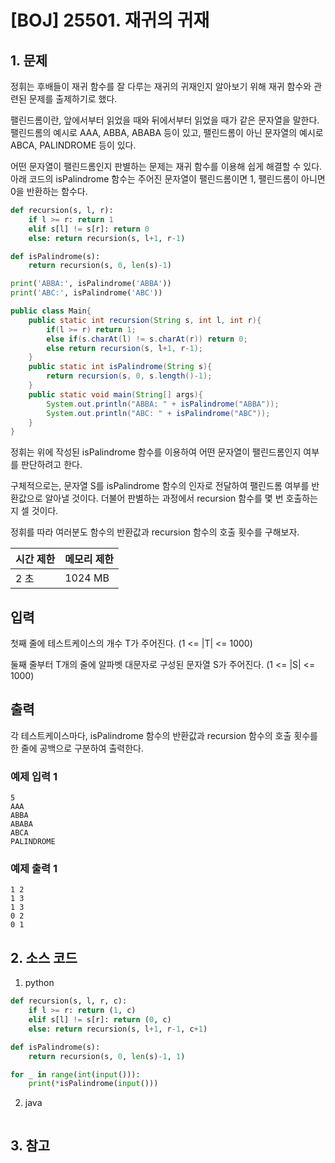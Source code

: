 # [BOJ] 25501. 재귀의 귀재

## 1. 문제

정휘는 후배들이 재귀 함수를 잘 다루는 재귀의 귀재인지 알아보기 위해 재귀 함수와 관련된 문제를 출제하기로 했다.

팰린드롬이란, 앞에서부터 읽었을 때와 뒤에서부터 읽었을 때가 같은 문자열을 말한다. 팰린드롬의 예시로 AAA, ABBA, ABABA 등이 있고, 팰린드롬이 아닌 문자열의 예시로 ABCA, PALINDROME 등이 있다.

어떤 문자열이 팰린드롬인지 판별하는 문제는 재귀 함수를 이용해 쉽게 해결할 수 있다. 아래 코드의 isPalindrome 함수는 주어진 문자열이 팰린드롬이면 1, 팰린드롬이 아니면 0을 반환하는 함수다.

```python
def recursion(s, l, r):
    if l >= r: return 1
    elif s[l] != s[r]: return 0
    else: return recursion(s, l+1, r-1)

def isPalindrome(s):
    return recursion(s, 0, len(s)-1)

print('ABBA:', isPalindrome('ABBA'))
print('ABC:', isPalindrome('ABC'))
```
```java
public class Main{
    public static int recursion(String s, int l, int r){
        if(l >= r) return 1;
        else if(s.charAt(l) != s.charAt(r)) return 0;
        else return recursion(s, l+1, r-1);
    }
    public static int isPalindrome(String s){
        return recursion(s, 0, s.length()-1);
    }
    public static void main(String[] args){
        System.out.println("ABBA: " + isPalindrome("ABBA"));
        System.out.println("ABC: " + isPalindrome("ABC"));
    }
}
```
정휘는 위에 작성된 isPalindrome 함수를 이용하여 어떤 문자열이 팰린드롬인지 여부를 판단하려고 한다.

구체적으로는, 문자열 
S를 isPalindrome 함수의 인자로 전달하여 팰린드롬 여부를 반환값으로 알아낼 것이다. 더불어 판별하는 과정에서 recursion 함수를 몇 번 호출하는지 셀 것이다.

정휘를 따라 여러분도 함수의 반환값과 recursion 함수의 호출 횟수를 구해보자.


| 시간 제한 | 메모리 제한  |
|:------|:--------| 
| 2 초   | 1024 MB |


## 입력

첫째 줄에 테스트케이스의 개수 
T가 주어진다. (1 <= |T| <= 1000)

둘째 줄부터 
T개의 줄에 알파벳 대문자로 구성된 문자열 
S가 주어진다. (1 <= |S| <= 1000)

## 출력

각 테스트케이스마다, isPalindrome 함수의 반환값과 recursion 함수의 호출 횟수를 한 줄에 공백으로 구분하여 출력한다.


### 예제 입력 1

```
5
AAA
ABBA
ABABA
ABCA
PALINDROME
```

### 예제 출력 1

```
1 2
1 3
1 3
0 2
0 1
```




## 2. 소스 코드

1. python

```python
def recursion(s, l, r, c):
    if l >= r: return (1, c)
    elif s[l] != s[r]: return (0, c)
    else: return recursion(s, l+1, r-1, c+1)

def isPalindrome(s):
    return recursion(s, 0, len(s)-1, 1)

for _ in range(int(input())):
    print(*isPalindrome(input()))
```

2. java

```java

```


## 3. 참고

```

```



